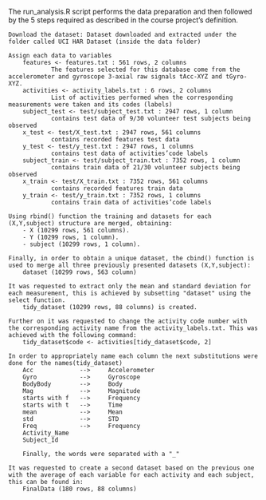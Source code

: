 The run_analysis.R script performs the data preparation and then followed by the 5 steps required as described in the course project’s definition.

    Download the dataset: Dataset downloaded and extracted under the folder called UCI HAR Dataset (inside the data folder)

    Assign each data to variables
        features <- features.txt : 561 rows, 2 columns
                The features selected for this database come from the accelerometer and gyroscope 3-axial raw signals tAcc-XYZ and tGyro-XYZ.
        activities <- activity_labels.txt : 6 rows, 2 columns
                List of activities performed when the corresponding measurements were taken and its codes (labels)
        subject_test <- test/subject_test.txt : 2947 rows, 1 column
                contains test data of 9/30 volunteer test subjects being observed
        x_test <- test/X_test.txt : 2947 rows, 561 columns
                contains recorded features test data
        y_test <- test/y_test.txt : 2947 rows, 1 columns
                contains test data of activities’code labels
        subject_train <- test/subject_train.txt : 7352 rows, 1 column
                contains train data of 21/30 volunteer subjects being observed
        x_train <- test/X_train.txt : 7352 rows, 561 columns
                contains recorded features train data
        y_train <- test/y_train.txt : 7352 rows, 1 columns
                contains train data of activities’code labels

    Using rbind() function the training and datasets for each (X,Y,subject) structure are merged, obtaining:
        - X (10299 rows, 561 columns).
        - Y (10299 rows, 1 column).
        - subject (10299 rows, 1 column).
        
    Finally, in order to obtain a unique dataset, the cbind() function is used to merge all three previously presented datasets (X,Y,subject):
        dataset (10299 rows, 563 column)

    It was requested to extract only the mean and standard deviation for each measurement, this is achieved by subsetting "dataset" using the select function.
        tidy_dataset (10299 rows, 88 columns) is created.
    
    Further on it was requested to change the activity code number with the corresponding activity name from the activity_labels.txt. This was achieved with the following command:
        tidy_dataset$code <- activities[tidy_dataset$code, 2]

    In order to appropriately name each column the next substitutions were done for the names(tidy_dataset)
        Acc             -->     Accelerometer
        Gyro            -->     Gyroscope
        BodyBody        -->     Body
        Mag             -->     Magnitude
        starts with f   -->     Frequency
        starts with t   -->     Time
        mean            -->     Mean
        std             -->     STD
        Freq            -->     Frequency
        Activity_Name
        Subject_Id
        
        Finally, the words were separated with a "_"

    It was requested to create a second dataset based on the previous one with the average of each variable for each activity and each subject, this can be found in:
        FinalData (180 rows, 88 columns)

